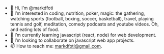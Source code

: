 - 👋 Hi, I’m @markdfoti
- 👀 I’m interested in coding, nutrition, poker, magic: the gathering, watching sports (football, boxing, soccer, basketball), travel, playing tennis and golf, meditation, comedy podcasts and youtube videos. Oh, and eating lots of food. 
- 🌱 I’m currently learning javascript (react, node) for web development.
- 💞️ I’m looking to collaborate on javascript web app projects.
- 📫 How to reach me: markdfoti@gmail.com.

<!---
markdfoti/markdfoti is a ✨ special ✨ repository because its `README.md` (this file) appears on your GitHub profile.
You can click the Preview link to take a look at your changes.
--->
